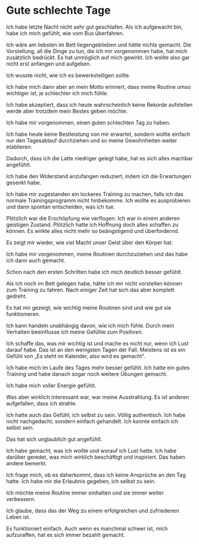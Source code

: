 # Gute schlechte Tage

Ich habe letzte Nacht nicht sehr gut geschlafen. Als ich aufgewacht bin, habe ich mich gefühlt, wie vom Bus überfahren.
 
Ich wäre am liebsten im Bett liegengeblieben und hätte nichts gemacht. Die Vorstellung, all die Dinge zu tun, die ich mir vorgenommen habe, hat mich zusätzlich bedrückt. Es hat unmöglich auf mich gewirkt. Ich wollte also gar nicht erst anfangen und aufgeben.
 
Ich wusste nicht, wie ich es bewerkstelligen sollte.
 
Ich habe mich dann aber an mein Motto erinnert, dass meine Routine umso wichtiger ist, je schlechter ich mich fühle.
 
Ich habe akzeptiert, dass ich heute wahrscheinlich keine Rekorde aufstellen werde aber trotzdem mein Bestes geben möchte.
 
Ich habe mir vorgenommen, einen guten schlechten Tag zu haben.
 
Ich habe heute keine Bestleistung von mir erwartet, sondern wollte einfach nur den Tagesablauf durchziehen und so meine Gewohnheiten weiter etablieren.
 
Dadurch, dass ich die Latte niedriger gelegt habe, hat es sich alles machbar angefühlt. 
 
Ich habe den Widerstand anzufangen reduziert, indem ich die Erwartungen gesenkt habe.

Ich habe mir zugestanden ein lockeres Training zu machen, falls ich das normale Trainingsprogramm nicht hinbekomme. Ich wollte es ausprobieren und dann spontan entscheiden, was ich tue.
 
Plötzlich war die Erschöpfung wie verflogen. Ich war in einem anderen geistigen Zustand. Plötzlich hatte ich Hoffnung doch alles schaffen zu können. Es wirkte alles nicht mehr so beängstigend und überfordernd.
 
Es zeigt mir wieder, wie viel Macht unser Geist über den Körper hat.
 
Ich habe mir vorgenommen, meine Routinen durchzuziehen und das habe ich dann auch gemacht.
 
Schon nach den ersten Schritten habe ich mich deutlich besser gefühlt.
 
Als ich noch im Bett gelegen habe, hätte ich mir nicht vorstellen können zum Training zu fahren. Nach einiger Zeit hat sich das aber komplett gedreht.
 
Es hat mir gezeigt, wie wichtig meine Routinen sind und wie gut sie funktionieren.
 
Ich kann handeln unabhängig davon, wie ich mich fühle. Durch mein Verhalten beeinflusse ich meine Gefühle zum Positiven.

Ich schaffe das, was mir wichtig ist und mache es nicht nur, wenn ich Lust darauf habe. Das ist an den wenigsten Tagen der Fall. Meistens ist es ein Gefühl von „Es steht im Kalender, also wird es gemacht“.

Ich habe mich im Laufe des Tages mehr besser gefühlt. Ich hatte ein gutes Training und habe danach sogar noch weitere Übungen gemacht.
 
Ich habe mich voller Energie gefühlt.
 
Was aber wirklich interessant war, war meine Ausstrahlung. Es ist anderen aufgefallen, dass ich strahle.
 
Ich hatte auch das Gefühl, ich selbst zu sein. Völlig authentisch. Ich habe nicht nachgedacht, sondern einfach gehandelt. Ich konnte einfach ich selbst sein.
 
Das hat sich unglaublich gut angefühlt.
 
Ich habe gemacht, was ich wollte und worauf ich Lust hatte. Ich habe darüber geredet, was mich wirklich beschäftigt und inspiriert. Das haben andere bemerkt.
 
Ich frage mich, ob es daherkommt, dass ich keine Ansprüche an den Tag hatte. Ich habe mir die Erlaubnis gegeben, ich selbst zu sein.

Ich möchte meine Routine immer einhalten und sie immer weiter verbessern.
 
Ich glaube, dass das der Weg zu einem erfolgreichen und zufriedenen Leben ist.
 
Es funktioniert einfach. Auch wenn es manchmal schwer ist, mich aufzuraffen, hat es sich immer bezahlt gemacht.